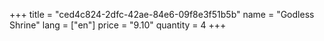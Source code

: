 +++
title = "ced4c824-2dfc-42ae-84e6-09f8e3f51b5b"
name = "Godless Shrine"
lang = ["en"]
price = "9.10"
quantity = 4
+++
